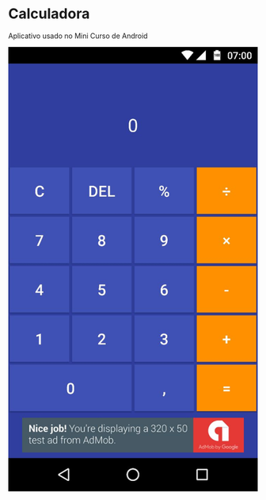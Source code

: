 # Calculadora
Aplicativo usado no Mini Curso de Android

<img src="screen.jpg" alt="Tela Inicial">

